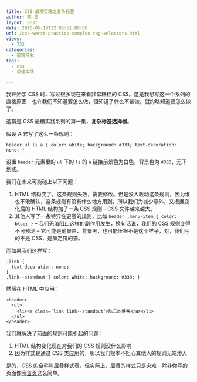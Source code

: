 ```yaml
---
title: CSS 最糟实践之复杂标签
author: 陈 三
layout: post
date: 2015-05-18T12:06:51+00:00
url: /css-worst-practice-complex-tag-selectors.html
views:
  - 733
categories:
  - 前端开发
tags:
  - css
  - 最佳实践

---
```

我开始学 CSS 时，写过很多现在来看非常糟糕的 CSS。这是我想写这一个系列的直接原因：也许我们不知道要怎么做，但知道了什么不该做，就约略知道要怎么做了。

这篇是 CSS 最糟实践系列的第一集，**复杂标签选择器**。

假设 A 君写了这么一条规则：

    header ul li a { color: white; background: #333; text-decoration: none; }
    

设置 `header` 元素里的 `ul` 下的 `li` 的 `a` 链接前景色为白色，背景色为 `#333`，无下划线。

我们在未来可能碰上以下问题：

  1. HTML 结构变了，这条规则失效，需要修改。但是没人敢动这条规则，因为谁也不敢确认，这条规则有没有什么地方用到，所以我们为减少意外，又根据变化后的 HTML 结构加了一条 CSS 规则 &#8211; CSS 文件越来越大。
  2. 其他人写了一条特异性更高的规则，比如 `header .menu-item { color: blue; }` &#8211; 我们无法阻止这样的副作用发生，换句话说，我们的 CSS 规则变得不可预测 &#8211; 它可能是前景白、背景黑，也可能压根不是这个样子，对，我们写的不是 CSS，是薛定锷的猫。

而如果我们这样写：

    .link {
      text-decoration: none;
    }
    .link--standout { color: white; background: #333; }
    

然后在 HTML 中应用：

    <header>
      <ul>
        <li><a class='link link--standout'>陈三的博客</a></li>
      </ul>
    </header>
    

我们就解决了前面的规则可能引起的问题：

  1. HTML 结构变化现在对我们的 CSS 规则没什么影响
  2. 因为样式是通过 CSS 类应用的，所以我们根本不担心其他人的规则无端渗入

是的，CSS 的全称叫层叠样式表，但实际上，层叠的样式只是灾难 &#8211; 除非你写的页面像我[首页][1]这么简单。

 [1]: http://www.zfanw.com